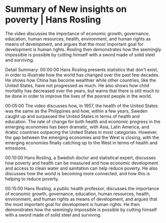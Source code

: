 # Summary of New insights on poverty | Hans Rosling

The video discusses the importance of economic growth, governance, education, human resources, health, environment, and human rights as means of development, and argues that the most important goal for development is human rights. Rosling then demonstrates how the seemingly impossible is possible by cutting himself with a sword made of solid steel and surviving.

Detail Summary: 
00:00:00
Hans Rosling presents statistics that don't exist, in order to illustrate how the world has changed over the past few decades. He shows how China has become wealthier while other countries, like the United States, have not progressed as much. He also shows how child mortality has decreased over the years, but warns that there is still much to be done in order to improve the lives of the poorest people in the world.

00:05:00
The video discusses how, in 1957, the health of the United States was the same as the Philippines and how, within a few years, Sweden caught up and surpassed the United States in terms of health and education. The rate of change for both health and economic progress in the emerging economies has been dramatic, with Asia, Latin America, and Arabic countries outpacing the United States in most categories. However, the gap between the emerging economies and the West is closing, with the emerging economies finally catching up to the West in terms of health and emissions.

00:10:00
Hans Rosling, a Swedish doctor and statistical expert, discusses how poverty and health can be measured and how economic development and access to clean water and sanitation can help reduce poverty. He also discusses how the world is becoming more connected, and how this is helping to reduce poverty.

00:15:00
Hans Rosling, a public health professor, discusses the importance of economic growth, governance, education, human resources, health, environment, and human rights as means of development, and argues that the most important goal for development is human rights. He then demonstrates how the seemingly impossible is possible by cutting himself with a sword made of solid steel and surviving.

